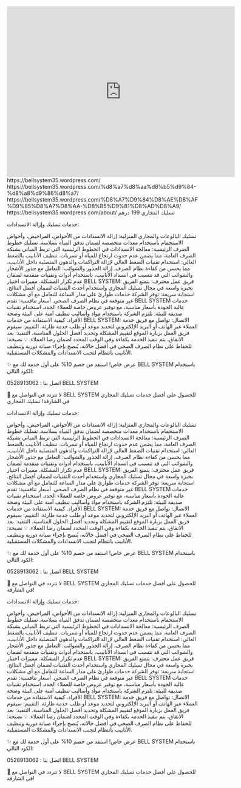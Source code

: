 <iframe src="https://www.google.com/maps/embed?pb=!1m18!1m12!1m3!1d461760.6167401381!2d55.92504833023332!3d25.28723798998995!2m3!1f0!2f0!3f0!3m2!1i1024!2i768!4f13.1!3m3!1m2!1s0x3e5f43ca8b4d94c3%3A0xd23c7e6d8060c024!2z2LTYsdmD2Kkg2KrYs9mE2YrZgyDZhdis2KfYsdmKIEJFTEwgU1lTVEVNINiq2YbYuNmK2YEg2KjYp9mE2YjYudin2Kog2LPZitin2LHYp9iqINi02YHYtyDYtdix2YEg2LXYrdmKINmB2Yog2KfZhNi02KfYsdmC2Kk!5e0!3m2!1sar!2sae!4v1740051547508!5m2!1sar!2sae" width="600" height="450" style="border:0;" allowfullscreen="" loading="lazy" referrerpolicy="no-referrer-when-downgrade"></iframe>
https://bellsystem35.wordpress.com/
https://bellsystem35.wordpress.com/%d8%a7%d8%aa%d8%b5%d9%84-%d8%a8%d9%86%d8%a7/
https://bellsystem35.wordpress.com/%D8%A7%D9%84%D8%AE%D8%AF%D9%85%D8%A7%D8%AA-%D8%B5%D9%81%D8%AD%D8%A9/
https://bellsystem35.wordpress.com/about/
تسليك المجاري
199 درهم

خدمات تسليك وإزالة الانسدادات:

تسليك البالوعات والمجاري المنزلية: إزالة الانسدادات من الأحواض، المراحيض، وأحواض الاستحمام باستخدام معدات متخصصة لضمان تدفق المياه بسلاسة.
تسليك خطوط الصرف الرئيسية: معالجة الانسدادات في الخطوط الرئيسية التي تربط المباني بشبكة الصرف العامة، مما يضمن عدم حدوث ارتجاع للمياه أو تسربات.
تنظيف الأنابيب بالضغط العالي: استخدام تقنيات الضغط العالي لإزالة التراكمات والدهون المتصلبة داخل الأنابيب، مما يحسن من كفاءة نظام الصرف.
إزالة الجذور والشوائب: التعامل مع جذور الأشجار والشوائب التي قد تتسبب في انسداد الأنابيب، باستخدام أدوات وتقنيات متقدمة لضمان عدم تكرار المشكلة.
مميزات اختيار BELL SYSTEM:
فريق عمل محترف: يتمتع الفريق بخبرة واسعة في مجال تسليك المجاري واستخدام أحدث التقنيات لضمان أفضل النتائج.
استجابة سريعة: توفر الشركة خدمات طوارئ على مدار الساعة للتعامل مع أي مشكلات غير متوقعة في نظام الصرف الصحي.
أسعار تنافسية: تقدم BELL SYSTEM خدمات عالية الجودة بأسعار مناسبة، مع توفير عروض خاصة للعملاء الجدد.
استخدام تقنيات صديقة للبيئة: تلتزم الشركة باستخدام مواد وأساليب تنظيف آمنة على البيئة وصحة الأفراد.
كيفية الاستفادة من خدمات BELL SYSTEM:
الاتصال: تواصل مع فريق خدمة العملاء عبر الهاتف أو البريد الإلكتروني لتحديد موعد أو طلب خدمة طارئة.
التقييم: سيقوم فريق العمل بزيارة الموقع لتقييم المشكلة وتحديد أفضل الحلول المناسبة.
التنفيذ: بعد الاتفاق، يتم تنفيذ الخدمة بكفاءة وفي الوقت المحدد لضمان رضا العملاء.
💡 نصيحة: للحفاظ على نظام الصرف الصحي في أفضل حالاته، يُنصح بإجراء صيانة دورية وتنظيف الأنابيب بانتظام لتجنب الانسدادات والمشكلات المستقبلية.

✨ عرض خاص! استفد من خصم 10% على أول خدمة لك مع BELL SYSTEM باستخدام الكود التالي:


اتصل بنا : 0528913062 BELL SYSTEM

🚀 لا تتردد في التواصل مع BELL SYSTEM للحصول على أفضل خدمات تسليك المجاري في الشارقة!
تسليك المجاري


خدمات تسليك وإزالة الانسدادات:

تسليك البالوعات والمجاري المنزلية: إزالة الانسدادات من الأحواض، المراحيض، وأحواض الاستحمام باستخدام معدات متخصصة لضمان تدفق المياه بسلاسة.
تسليك خطوط الصرف الرئيسية: معالجة الانسدادات في الخطوط الرئيسية التي تربط المباني بشبكة الصرف العامة، مما يضمن عدم حدوث ارتجاع للمياه أو تسربات.
تنظيف الأنابيب بالضغط العالي: استخدام تقنيات الضغط العالي لإزالة التراكمات والدهون المتصلبة داخل الأنابيب، مما يحسن من كفاءة نظام الصرف.
إزالة الجذور والشوائب: التعامل مع جذور الأشجار والشوائب التي قد تتسبب في انسداد الأنابيب، باستخدام أدوات وتقنيات متقدمة لضمان عدم تكرار المشكلة.
مميزات اختيار BELL SYSTEM:
فريق عمل محترف: يتمتع الفريق بخبرة واسعة في مجال تسليك المجاري واستخدام أحدث التقنيات لضمان أفضل النتائج.
استجابة سريعة: توفر الشركة خدمات طوارئ على مدار الساعة للتعامل مع أي مشكلات غير متوقعة في نظام الصرف الصحي.
أسعار تنافسية: تقدم BELL SYSTEM خدمات عالية الجودة بأسعار مناسبة، مع توفير عروض خاصة للعملاء الجدد.
استخدام تقنيات صديقة للبيئة: تلتزم الشركة باستخدام مواد وأساليب تنظيف آمنة على البيئة وصحة الأفراد.
كيفية الاستفادة من خدمات BELL SYSTEM:
الاتصال: تواصل مع فريق خدمة العملاء عبر الهاتف أو البريد الإلكتروني لتحديد موعد أو طلب خدمة طارئة.
التقييم: سيقوم فريق العمل بزيارة الموقع لتقييم المشكلة وتحديد أفضل الحلول المناسبة.
التنفيذ: بعد الاتفاق، يتم تنفيذ الخدمة بكفاءة وفي الوقت المحدد لضمان رضا العملاء.
💡 نصيحة: للحفاظ على نظام الصرف الصحي في أفضل حالاته، يُنصح بإجراء صيانة دورية وتنظيف الأنابيب بانتظام لتجنب الانسدادات والمشكلات المستقبلية.

✨ عرض خاص! استفد من خصم 10% على أول خدمة لك مع BELL SYSTEM باستخدام الكود التالي:


اتصل بنا : 0528913062 BELL SYSTEM

🚀 لا تتردد في التواصل مع BELL SYSTEM للحصول على أفضل خدمات تسليك المجاري في الشارقة!

خدمات تسليك وإزالة الانسدادات:

تسليك البالوعات والمجاري المنزلية: إزالة الانسدادات من الأحواض، المراحيض، وأحواض الاستحمام باستخدام معدات متخصصة لضمان تدفق المياه بسلاسة.
تسليك خطوط الصرف الرئيسية: معالجة الانسدادات في الخطوط الرئيسية التي تربط المباني بشبكة الصرف العامة، مما يضمن عدم حدوث ارتجاع للمياه أو تسربات.
تنظيف الأنابيب بالضغط العالي: استخدام تقنيات الضغط العالي لإزالة التراكمات والدهون المتصلبة داخل الأنابيب، مما يحسن من كفاءة نظام الصرف.
إزالة الجذور والشوائب: التعامل مع جذور الأشجار والشوائب التي قد تتسبب في انسداد الأنابيب، باستخدام أدوات وتقنيات متقدمة لضمان عدم تكرار المشكلة.
مميزات اختيار BELL SYSTEM:
فريق عمل محترف: يتمتع الفريق بخبرة واسعة في مجال تسليك المجاري واستخدام أحدث التقنيات لضمان أفضل النتائج.
استجابة سريعة: توفر الشركة خدمات طوارئ على مدار الساعة للتعامل مع أي مشكلات غير متوقعة في نظام الصرف الصحي.
أسعار تنافسية: تقدم BELL SYSTEM خدمات عالية الجودة بأسعار مناسبة، مع توفير عروض خاصة للعملاء الجدد.
استخدام تقنيات صديقة للبيئة: تلتزم الشركة باستخدام مواد وأساليب تنظيف آمنة على البيئة وصحة الأفراد.
كيفية الاستفادة من خدمات BELL SYSTEM:
الاتصال: تواصل مع فريق خدمة العملاء عبر الهاتف أو البريد الإلكتروني لتحديد موعد أو طلب خدمة طارئة.
التقييم: سيقوم فريق العمل بزيارة الموقع لتقييم المشكلة وتحديد أفضل الحلول المناسبة.
التنفيذ: بعد الاتفاق، يتم تنفيذ الخدمة بكفاءة وفي الوقت المحدد لضمان رضا العملاء.
💡 نصيحة: للحفاظ على نظام الصرف الصحي في أفضل حالاته، يُنصح بإجراء صيانة دورية وتنظيف الأنابيب بانتظام لتجنب الانسدادات والمشكلات المستقبلية.

✨ عرض خاص! استفد من خصم 10% على أول خدمة لك مع BELL SYSTEM باستخدام الكود التالي:


اتصل بنا : 0528913062 BELL SYSTEM

🚀 لا تتردد في التواصل مع BELL SYSTEM للحصول على أفضل خدمات تسليك المجاري في الشارقة!


